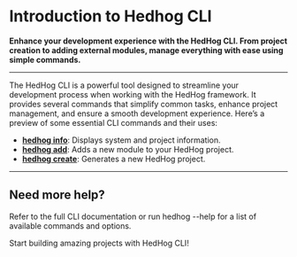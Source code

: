 # Introduction to Hedhog CLI

**Enhance your development experience with the HedHog CLI. From project creation to adding external modules, manage everything with ease using simple commands.**

---

The HedHog CLI is a powerful tool designed to streamline your development process when working with the HedHog framework. It provides several commands that simplify common tasks, enhance project management, and ensure a smooth development experience. Here’s a preview of some essential CLI commands and their uses:

- **[hedhog info](/docs/cli/hedhog-info)**: Displays system and project information.
- **[hedhog add](/docs/cli/hedhog-add)**: Adds a new module to your HedHog project.
- **[hedhog create](/docs/cli/hedhog-create)**: Generates a new HedHog project.

---

## Need more help?

Refer to the full CLI documentation or run hedhog --help for a list of available commands and options.

Start building amazing projects with HedHog CLI!
